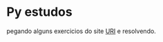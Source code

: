 # Py estudos

pegando alguns exercicios do site [URI](https://www.urionlinejudge.com.br) e resolvendo.